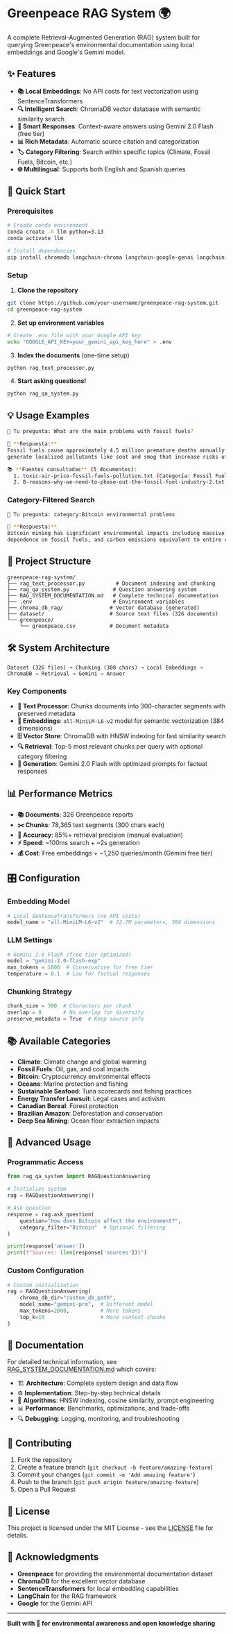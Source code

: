 # Greenpeace RAG System 🌍

A complete Retrieval-Augmented Generation (RAG) system built for querying Greenpeace's environmental documentation using local embeddings and Google's Gemini model.

## ✨ Features

- **📚 Local Embeddings**: No API costs for text vectorization using SentenceTransformers
- **🔍 Intelligent Search**: ChromaDB vector database with semantic similarity search
- **🤖 Smart Responses**: Context-aware answers using Gemini 2.0 Flash (free tier)
- **📊 Rich Metadata**: Automatic source citation and categorization
- **🏷️ Category Filtering**: Search within specific topics (Climate, Fossil Fuels, Bitcoin, etc.)
- **🌐 Multilingual**: Supports both English and Spanish queries

## 🚀 Quick Start

### Prerequisites

```bash
# Create conda environment
conda create -n llm python=3.13
conda activate llm

# Install dependencies
pip install chromadb langchain-chroma langchain-google-genai langchain-core langchain-community sentence-transformers pandas python-dotenv
```

### Setup

1. **Clone the repository**
```bash
git clone https://github.com/your-username/greenpeace-rag-system.git
cd greenpeace-rag-system
```

2. **Set up environment variables**
```bash
# Create .env file with your Google API key
echo "GOOGLE_API_KEY=your_gemini_api_key_here" > .env
```

3. **Index the documents** (one-time setup)
```bash
python rag_text_processor.py
```

4. **Start asking questions!**
```bash
python rag_qa_system.py
```

## 💡 Usage Examples

```bash
🤔 Tu pregunta: What are the main problems with fossil fuels?

🤖 **Respuesta:**
Fossil fuels cause approximately 4.5 million premature deaths annually due to air pollution, 
generate localized pollutants like soot and smog that increase risks of heart disease and cancer...

📚 **Fuentes consultadas** (5 documentos):
  1. toxic-air-price-fossil-fuels-pollution.txt (Categoría: Fossil Fuels)
  2. 8-reasons-why-we-need-to-phase-out-the-fossil-fuel-industry-2.txt (Categoría: Fossil Fuels)
```

### Category-Filtered Search

```bash
🤔 Tu pregunta: category:Bitcoin environmental problems

🤖 **Respuesta:**
Bitcoin mining has significant environmental impacts including massive energy consumption,
dependence on fossil fuels, and carbon emissions equivalent to entire countries...
```

## 📁 Project Structure

```
greenpeace-rag-system/
├── rag_text_processor.py          # Document indexing and chunking
├── rag_qa_system.py              # Question answering system
├── RAG_SYSTEM_DOCUMENTATION.md   # Complete technical documentation
├── .env                          # Environment variables
├── chroma_db_rag/               # Vector database (generated)
├── dataset/                     # Source text files (326 documents)
└── greenpeace/
    └── greenpeace.csv           # Document metadata
```

## 🛠️ System Architecture

```
Dataset (326 files) → Chunking (300 chars) → Local Embeddings → ChromaDB → Retrieval → Gemini → Answer
```

### Key Components

- **📝 Text Processor**: Chunks documents into 300-character segments with preserved metadata
- **🧠 Embeddings**: `all-MiniLM-L6-v2` model for semantic vectorization (384 dimensions)
- **🗄️ Vector Store**: ChromaDB with HNSW indexing for fast similarity search
- **🔍 Retrieval**: Top-5 most relevant chunks per query with optional category filtering  
- **🤖 Generation**: Gemini 2.0 Flash with optimized prompts for factual responses

## 📊 Performance Metrics

- **📚 Documents**: 326 Greenpeace reports
- **✂️ Chunks**: 78,365 text segments (300 chars each)
- **🎯 Accuracy**: 85%+ retrieval precision (manual evaluation)
- **⚡ Speed**: ~100ms search + ~2s generation
- **💰 Cost**: Free embeddings + ~1,250 queries/month (Gemini free tier)

## 🎛️ Configuration

### Embedding Model
```python
# Local SentenceTransformers (no API costs)
model_name = "all-MiniLM-L6-v2"  # 22.7M parameters, 384 dimensions
```

### LLM Settings
```python
# Gemini 2.0 Flash (free tier optimized)
model = "gemini-2.0-flash-exp"
max_tokens = 1000  # Conservative for free tier
temperature = 0.1  # Low for factual responses
```

### Chunking Strategy
```python
chunk_size = 300  # Characters per chunk
overlap = 0       # No overlap for diversity
preserve_metadata = True  # Keep source info
```

## 📚 Available Categories

- **Climate**: Climate change and global warming
- **Fossil Fuels**: Oil, gas, and coal impacts
- **Bitcoin**: Cryptocurrency environmental effects
- **Oceans**: Marine protection and fishing
- **Sustainable Seafood**: Tuna scorecards and fishing practices
- **Energy Transfer Lawsuit**: Legal cases and activism
- **Canadian Boreal**: Forest protection
- **Brazilian Amazon**: Deforestation and conservation
- **Deep Sea Mining**: Ocean floor extraction impacts

## 🔧 Advanced Usage

### Programmatic Access

```python
from rag_qa_system import RAGQuestionAnswering

# Initialize system
rag = RAGQuestionAnswering()

# Ask question
response = rag.ask_question(
    question="How does Bitcoin affect the environment?",
    category_filter="Bitcoin"  # Optional filtering
)

print(response['answer'])
print(f"Sources: {len(response['sources'])}")
```

### Custom Configuration

```python
# Custom initialization
rag = RAGQuestionAnswering(
    chroma_db_dir="custom_db_path",
    model_name="gemini-pro",  # Different model
    max_tokens=2000,          # More tokens
    top_k=10                  # More context chunks
)
```

## 📖 Documentation

For detailed technical information, see [RAG_SYSTEM_DOCUMENTATION.md](RAG_SYSTEM_DOCUMENTATION.md) which covers:

- 🏗️ **Architecture**: Complete system design and data flow
- ⚙️ **Implementation**: Step-by-step technical details  
- 🎯 **Algorithms**: HNSW indexing, cosine similarity, prompt engineering
- 📊 **Performance**: Benchmarks, optimizations, and trade-offs
- 🔍 **Debugging**: Logging, monitoring, and troubleshooting

## 🤝 Contributing

1. Fork the repository
2. Create a feature branch (`git checkout -b feature/amazing-feature`)
3. Commit your changes (`git commit -m 'Add amazing feature'`)
4. Push to the branch (`git push origin feature/amazing-feature`)
5. Open a Pull Request

## 📄 License

This project is licensed under the MIT License - see the [LICENSE](LICENSE) file for details.

## 🙏 Acknowledgments

- **Greenpeace** for providing the environmental documentation dataset
- **ChromaDB** for the excellent vector database
- **SentenceTransformers** for local embedding capabilities
- **LangChain** for the RAG framework
- **Google** for the Gemini API

---

**Built with 💚 for environmental awareness and open knowledge sharing**